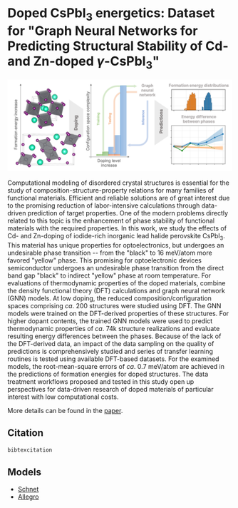 # Doped CsPbI<sub>3</sub> energetics: Dataset for "Graph Neural Networks for Predicting Structural Stability of Cd- and Zn-doped $\gamma$-CsPbI<sub>3</sub>"

![graphical abstact](grabs.png)

Computational modeling of disordered crystal structures is essential for the study of composition-structure-property relations for many families of functional materials.
Efficient and reliable solutions are of great interest due to the promising reduction of labor-intensive calculations through data-driven prediction of target properties.
One of the modern problems directly related to this topic is the enhancement of phase stability of functional materials with the required properties.
In this work, we study the effects of Cd- and Zn-doping of iodide-rich 
inorganic lead halide perovskite CsPbI<sub>3</sub>.
This material has unique properties for optoelectronics, but undergoes an undesirable phase transition -- from the "black" to 16 meV/atom more favored "yellow" phase.
This promising for optoelectronic devices semiconductor undergoes an undesirable phase transition from the direct band gap "black" to indirect "yellow" phase at room temperature.
For evaluations of thermodynamic properties of the doped materials, combine the density functional theory (DFT) calculations and graph neural network (GNN) models.
At low doping, the reduced composition/configuration spaces comprising *ca*. 200 structures were studied using DFT.
The GNN models were trained on the DFT-derived properties of these structures.
For higher dopant contents, the trained GNN models were used to predict thermodynamic properties of *ca*. 74k structure realizations and evaluate resulting energy differences between the phases.
Because of the lack of the DFT-derived data, an impact of the data sampling on the quality of predictions is comprehensively studied and series of transfer learning routines is tested using available DFT-based datasets.
For the examined models, the root-mean-square errors of *ca*. 0.7 meV/atom are achieved in the predictions of formation energies for doped structures.
The data treatment workflows proposed and tested in this study open up perspectives for data-driven research of doped materials of particular interest with low computational costs.

More details can be found in the [paper](link).


Citation
-----
```
bibtexcitation
```

Models
-----
* [Schnet](https://arxiv.org/abs/1706.08566)
* [Allegro](https://arxiv.org/abs/2204.05249)
